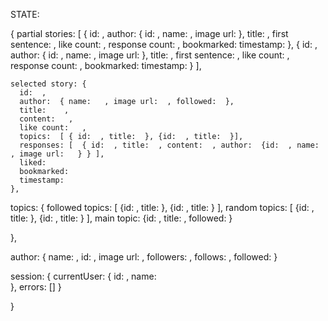 STATE:

{
    partial stories: [
      { id:  ,
        author: { id:   , name:    , image url:    },
        title:   ,
        first sentence:    ,
        like count:   ,
        response count:   ,
        bookmarked:
        timestamp:
  	  },
      { id:  ,
        author: { id:  , name:    , image url:    },
        title:   ,
        first sentence:    ,
        like count:   ,
        response count:   ,
        bookmarked:
        timestamp:
  	  }
    ],

    selected story: {
      id:  ,
      author:  { name:   , image url:  , followed:  },
      title:    ,
      content:   ,
      like count:   ,
      topics:  [ { id:  , title:  }, {id:  , title:  }],
      responses: [  { id:  , title:  , content:  , author:  {id:  , name:  , image url:   } } ],
      liked:
      bookmarked:
      timestamp:
    },


topics: {
    followed topics: [ {id:   , title:  }, {id:  , title:  } ],
    random topics: [  {id:   , title:  }, {id:  , title:  } ],
    main topic: {id:  , title:  , followed:   }

  },


author: {
    name:   ,
    id:   ,
    image url:   ,
    followers:   ,
    follows:    ,
    followed:
  }


session: {
    currentUser:    {
        id:   ,
        name:     
	  },
    errors: []
  }

}
